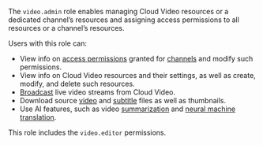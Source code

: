 The `video.admin` role enables managing Cloud Video resources or a dedicated channel’s resources and assigning access permissions to all resources or a channel’s resources.

Users with this role can:
* View info on [access permissions](../../iam/concepts/access-control/index.md) granted for [channels](../../video/concepts/index.md#channels) and modify such permissions.
* View info on Cloud Video resources and their settings, as well as create, modify, and delete such resources.
* [Broadcast](../../video/concepts/streams.md#streams) live video streams from Cloud Video.
* Download source [video](../../video/concepts/videos.md) and [subtitle](../../video/concepts/videos.md#subtitles) files as well as thumbnails.
* Use AI features, such as video [summarization](../../video/concepts/videos.md#summarization) and [neural machine translation](../../video/concepts/videos.md#stranslation).

This role includes the `video.editor` permissions.